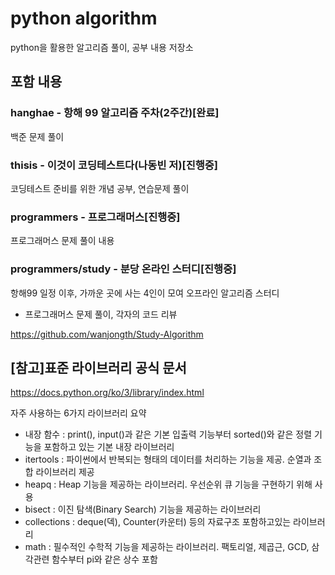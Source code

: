 # python algorithm

python을 활용한 알고리즘 풀이, 공부 내용 저장소

## 포함 내용

### hanghae - 항해 99 알고리즘 주차(2주간)[완료]

백준 문제 풀이

### thisis - 이것이 코딩테스트다(나동빈 저)[진행중]

코딩테스트 준비를 위한 개념 공부, 연습문제 풀이

### programmers - 프로그래머스[진행중]

프로그래머스 문제 풀이 내용

### programmers/study - 분당 온라인 스터디[진행중]

항해99 일정 이후, 가까운 곳에 사는 4인이 모여 오프라인 알고리즘 스터디

- 프로그래머스 문제 풀이, 각자의 코드 리뷰

https://github.com/wanjongth/Study-Algorithm

## [참고]표준 라이브러리 공식 문서

https://docs.python.org/ko/3/library/index.html

자주 사용하는 6가지 라이브러리 요약

- 내장 함수 : print(), input()과 같은 기본 입출력 기능부터 sorted()와 같은 정렬 기능을 포함하고 있는 기본 내장 라이브러리
- itertools : 파이썬에서 반복되는 형태의 데이터를 처리하는 기능을 제공. 순열과 조합 라이브러리 제공
- heapq : Heap 기능을 제공하는 라이브러리. 우선순위 큐 기능을 구현하기 위해 사용
- bisect : 이진 탐색(Binary Search) 기능을 제공하는 라이브러리
- collections : deque(덱), Counter(카운터) 등의 자료구조 포함하고있는 라이브러리
- math : 필수적인 수학적 기능을 제공하는 라이브러리. 팩토리얼, 제곱근, GCD, 삼각관련 함수부터 pi와 같은 상수 포함
